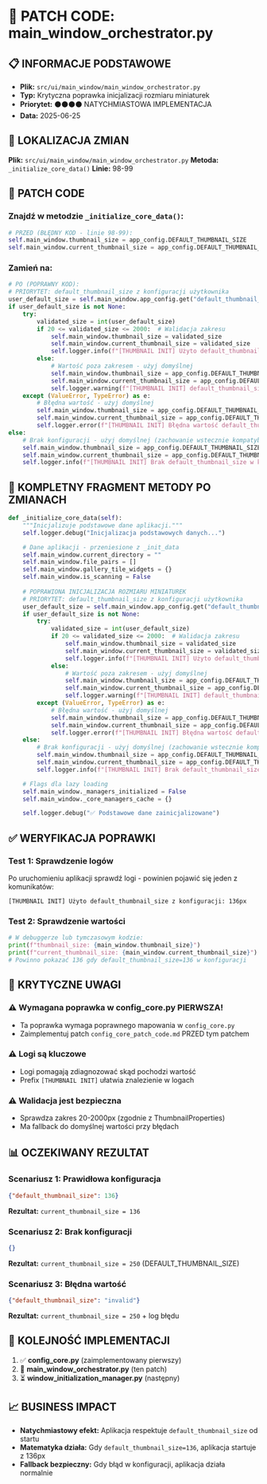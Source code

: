 # 🔧 PATCH CODE: main_window_orchestrator.py

## 📋 INFORMACJE PODSTAWOWE

- **Plik:** `src/ui/main_window/main_window_orchestrator.py`
- **Typ:** Krytyczna poprawka inicjalizacji rozmiaru miniaturek
- **Priorytet:** ⚫⚫⚫⚫ NATYCHMIASTOWA IMPLEMENTACJA
- **Data:** 2025-06-25

## 🎯 LOKALIZACJA ZMIAN

**Plik:** `src/ui/main_window/main_window_orchestrator.py`
**Metoda:** `_initialize_core_data()`
**Linie:** 98-99

## 📝 PATCH CODE

### Znajdź w metodzie `_initialize_core_data()`:

```python
# PRZED (BŁĘDNY KOD - linie 98-99):
self.main_window.thumbnail_size = app_config.DEFAULT_THUMBNAIL_SIZE
self.main_window.current_thumbnail_size = app_config.DEFAULT_THUMBNAIL_SIZE
```

### Zamień na:

```python
# PO (POPRAWNY KOD):
# PRIORYTET: default_thumbnail_size z konfiguracji użytkownika
user_default_size = self.main_window.app_config.get("default_thumbnail_size")
if user_default_size is not None:
    try:
        validated_size = int(user_default_size)
        if 20 <= validated_size <= 2000:  # Walidacja zakresu
            self.main_window.thumbnail_size = validated_size
            self.main_window.current_thumbnail_size = validated_size
            self.logger.info(f"[THUMBNAIL INIT] Użyto default_thumbnail_size z konfiguracji: {validated_size}px")
        else:
            # Wartość poza zakresem - użyj domyślnej
            self.main_window.thumbnail_size = app_config.DEFAULT_THUMBNAIL_SIZE
            self.main_window.current_thumbnail_size = app_config.DEFAULT_THUMBNAIL_SIZE
            self.logger.warning(f"[THUMBNAIL INIT] default_thumbnail_size poza zakresem ({validated_size}), użyto domyślnej: {app_config.DEFAULT_THUMBNAIL_SIZE}px")
    except (ValueError, TypeError) as e:
        # Błędna wartość - użyj domyślnej
        self.main_window.thumbnail_size = app_config.DEFAULT_THUMBNAIL_SIZE
        self.main_window.current_thumbnail_size = app_config.DEFAULT_THUMBNAIL_SIZE
        self.logger.error(f"[THUMBNAIL INIT] Błędna wartość default_thumbnail_size: {user_default_size} ({e}), użyto domyślnej: {app_config.DEFAULT_THUMBNAIL_SIZE}px")
else:
    # Brak konfiguracji - użyj domyślnej (zachowanie wstecznie kompatybilne)
    self.main_window.thumbnail_size = app_config.DEFAULT_THUMBNAIL_SIZE
    self.main_window.current_thumbnail_size = app_config.DEFAULT_THUMBNAIL_SIZE
    self.logger.info(f"[THUMBNAIL INIT] Brak default_thumbnail_size w konfiguracji, użyto domyślnej: {app_config.DEFAULT_THUMBNAIL_SIZE}px")
```

## 🔧 KOMPLETNY FRAGMENT METODY PO ZMIANACH

```python
def _initialize_core_data(self):
    """Inicjalizuje podstawowe dane aplikacji."""
    self.logger.debug("Inicjalizacja podstawowych danych...")

    # Dane aplikacji - przeniesione z _init_data
    self.main_window.current_directory = ""
    self.main_window.file_pairs = []
    self.main_window.gallery_tile_widgets = {}
    self.main_window.is_scanning = False
    
    # POPRAWIONA INICJALIZACJA ROZMIARU MINIATUREK
    # PRIORYTET: default_thumbnail_size z konfiguracji użytkownika
    user_default_size = self.main_window.app_config.get("default_thumbnail_size")
    if user_default_size is not None:
        try:
            validated_size = int(user_default_size)
            if 20 <= validated_size <= 2000:  # Walidacja zakresu
                self.main_window.thumbnail_size = validated_size
                self.main_window.current_thumbnail_size = validated_size
                self.logger.info(f"[THUMBNAIL INIT] Użyto default_thumbnail_size z konfiguracji: {validated_size}px")
            else:
                # Wartość poza zakresem - użyj domyślnej
                self.main_window.thumbnail_size = app_config.DEFAULT_THUMBNAIL_SIZE
                self.main_window.current_thumbnail_size = app_config.DEFAULT_THUMBNAIL_SIZE
                self.logger.warning(f"[THUMBNAIL INIT] default_thumbnail_size poza zakresem ({validated_size}), użyto domyślnej: {app_config.DEFAULT_THUMBNAIL_SIZE}px")
        except (ValueError, TypeError) as e:
            # Błędna wartość - użyj domyślnej
            self.main_window.thumbnail_size = app_config.DEFAULT_THUMBNAIL_SIZE
            self.main_window.current_thumbnail_size = app_config.DEFAULT_THUMBNAIL_SIZE
            self.logger.error(f"[THUMBNAIL INIT] Błędna wartość default_thumbnail_size: {user_default_size} ({e}), użyto domyślnej: {app_config.DEFAULT_THUMBNAIL_SIZE}px")
    else:
        # Brak konfiguracji - użyj domyślnej (zachowanie wstecznie kompatybilne)
        self.main_window.thumbnail_size = app_config.DEFAULT_THUMBNAIL_SIZE
        self.main_window.current_thumbnail_size = app_config.DEFAULT_THUMBNAIL_SIZE
        self.logger.info(f"[THUMBNAIL INIT] Brak default_thumbnail_size w konfiguracji, użyto domyślnej: {app_config.DEFAULT_THUMBNAIL_SIZE}px")

    # Flags dla lazy loading
    self.main_window._managers_initialized = False
    self.main_window._core_managers_cache = {}

    self.logger.debug("✅ Podstawowe dane zainicjalizowane")
```

## ✅ WERYFIKACJA POPRAWKI

### Test 1: Sprawdzenie logów
Po uruchomieniu aplikacji sprawdź logi - powinien pojawić się jeden z komunikatów:
```
[THUMBNAIL INIT] Użyto default_thumbnail_size z konfiguracji: 136px
```

### Test 2: Sprawdzenie wartości
```python
# W debuggerze lub tymczasowym kodzie:
print(f"thumbnail_size: {main_window.thumbnail_size}")
print(f"current_thumbnail_size: {main_window.current_thumbnail_size}")
# Powinno pokazać 136 gdy default_thumbnail_size=136 w konfiguracji
```

## 🚨 KRYTYCZNE UWAGI

### ⚠️ Wymagana poprawka w config_core.py PIERWSZA!
- Ta poprawka wymaga poprawnego mapowania w `config_core.py`
- Zaimplementuj patch `config_core_patch_code.md` PRZED tym patchem

### ⚠️ Logi są kluczowe
- Logi pomagają zdiagnozować skąd pochodzi wartość
- Prefix `[THUMBNAIL INIT]` ułatwia znalezienie w logach

### ⚠️ Walidacja jest bezpieczna
- Sprawdza zakres 20-2000px (zgodnie z ThumbnailProperties)
- Ma fallback do domyślnej wartości przy błędach

## 📊 OCZEKIWANY REZULTAT

### Scenariusz 1: Prawidłowa konfiguracja
```json
{"default_thumbnail_size": 136}
```
**Rezultat:** `current_thumbnail_size = 136`

### Scenariusz 2: Brak konfiguracji
```json
{}
```
**Rezultat:** `current_thumbnail_size = 250` (DEFAULT_THUMBNAIL_SIZE)

### Scenariusz 3: Błędna wartość
```json
{"default_thumbnail_size": "invalid"}
```
**Rezultat:** `current_thumbnail_size = 250` + log błędu

## 🔄 KOLEJNOŚĆ IMPLEMENTACJI

1. ✅ **config_core.py** (zaimplementowany pierwszy)
2. 🔄 **main_window_orchestrator.py** (ten patch)
3. ⏳ **window_initialization_manager.py** (następny)

## 📈 BUSINESS IMPACT

- **Natychmiastowy efekt:** Aplikacja respektuje `default_thumbnail_size` od startu
- **Matematyka działa:** Gdy `default_thumbnail_size=136`, aplikacja startuje z 136px
- **Fallback bezpieczny:** Gdy błąd w konfiguracji, aplikacja działa normalnie
